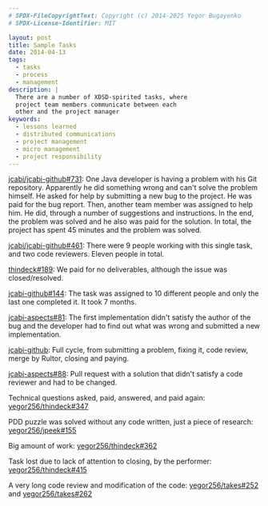 ```yaml
---
# SPDX-FileCopyrightText: Copyright (c) 2014-2025 Yegor Bugayenko
# SPDX-License-Identifier: MIT

layout: post
title: Sample Tasks
date: 2014-04-13
tags:
  - tasks
  - process
  - management
description: |
  There are a number of XDSD-spirited tasks, where
  project team members communicate between each
  other and the project manager
keywords:
  - lessons learned
  - distributed communications
  - project management
  - micro management
  - project responsibility
---
```


[jcabi/jcabi-github#731](https://github.com/jcabi/jcabi-github/issues/731):
One Java developer is having a problem with his Git repository. Apparently
he did something wrong and can't solve the problem himself. He asked
for help by submitting a new bug to the project. He was paid for the
bug report. Then, another team member was assigned to help him. He did,
through a number of suggestions and instructions. In the end, the
problem was solved and he also was paid for the solution. In total, the
project has spent 45 minutes and the problem was solved.

[jcabi/jcabi-github#461](https://github.com/jcabi/jcabi-github/issues/461):
There were 9 people working with this single task, and two code reviewers. Eleven
people in total.

[thindeck#189](https://github.com/yegor256/thindeck/issues/189):
We paid for no deliverables, although the issue was closed/resolved.

[jcabi-github#144](https://github.com/jcabi/jcabi-github/issues/144):
The task was assigned to 10 different people and only the last one
completed it. It took 7 months.

[jcabi-aspects#81](https://github.com/jcabi/jcabi-aspects/issues/81):
The first implementation didn't satisfy the author of the bug
and the developer had to find out what was wrong and submitted
a new implementation.

[jcabi-github](https://github.com/jcabi/jcabi-github/issues/838):
Full cycle, from submitting a problem, fixing it, code review, merge
by Rultor, closing and paying.

[jcabi-aspects#88](https://github.com/jcabi/jcabi-aspects/pull/88):
Pull request with a solution that didn't satisfy a code
reviewer and had to be changed.

Technical questions asked, paid, answered, and paid again:
[yegor256/thindeck#347](https://github.com/yegor256/thindeck/issues/347)

PDD puzzle was solved without any code written, just a piece of research:
[yegor256/jpeek#155](https://github.com/yegor256/jpeek/pull/155)

Big amount of work:
[yegor256/thindeck#362](https://github.com/yegor256/thindeck/issues/362)

Task lost due to lack of attention to closing, by the performer:
[yegor256/thindeck#415](https://github.com/yegor256/thindeck/issues/415)

A very long code review and modification of the code:
[yegor256/takes#252](https://github.com/yegor256/takes/issues/252)
and
[yegor256/takes#262](https://github.com/yegor256/takes/pull/262)
